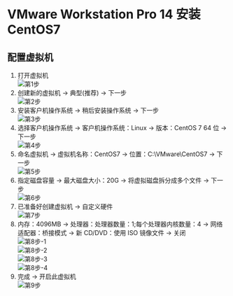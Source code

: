 # VMware Workstation Pro 14 安装 CentOS7

## 配置虚拟机

1.  打开虚拟机<br>
    ![第1步](images/01_1_1.png)<br>
2.  创建新的虚拟机 -> 典型(推荐) -> 下一步<br>
    ![第2步](images/01_2_1.png)<br>
3.  安装客户机操作系统 -> 稍后安装操作系统 -> 下一步<br>
    ![第3步](images/01_3_1.png)<br>
4.  选择客户机操作系统 -> 客户机操作系统：Linux -> 版本：CentOS 7 64 位 -> 下一步<br>
    ![第4步](images/01_4_1.png)<br>
5.  命名虚拟机 -> 虚拟机名称：CentOS7 -> 位置：C:\\VMware\\CentOS7 -> 下一步<br>
    ![第5步](images/01_5_1.png)<br>
6.  指定磁盘容量 -> 最大磁盘大小：20G -> 将虚拟磁盘拆分成多个文件 -> 下一步<br>
    ![第6步](images/01_6_1.png)<br>
7.  已准备好创建虚拟机 -> 自定义硬件<br>
    ![第7步](images/01_7_1.png)<br>
8.  内存：4096MB -> 处理器：处理器数量：1;每个处理器内核数量：4 -> 网络适配器：桥接模式 -> 新 CD/DVD：使用 ISO 镜像文件 -> 关闭<br>
    ![第8步-1](images/01_8_1.png)<br>
    ![第8步-2](images/01_8_2.png)<br>
    ![第8步-3](images/01_8_3.png)<br>
    ![第8步-4](images/01_8_4.png)<br>
9.  完成 -> 开启此虚拟机<br>
    ![第9步](images/01_9_1.png)<br>
